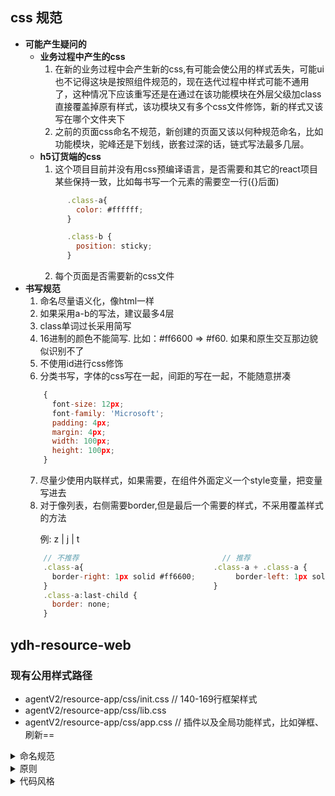 ## css 规范
* **可能产生疑问的**
  * **业务过程中产生的css**
    1. 在新的业务过程中会产生新的css,有可能会使公用的样式丢失，可能ui也不记得这块是按照组件规范的，现在迭代过程中样式可能不通用了，这种情况下应该重写还是在通过在该功能模块在外层父级加class直接覆盖掉原有样式，该功模块又有多个css文件修饰，新的样式又该写在哪个文件夹下
    2. 之前的页面css命名不规范，新创建的页面又该以何种规范命名，比如功能模块，驼峰还是下划线，嵌套过深的话，链式写法最多几层。
  * **h5订货端的css**
    1. 这个项目目前并没有用css预编译语言，是否需要和其它的react项目某些保持一致，比如每书写一个元素的需要空一行({}后面)
    ```javascript {.line-numbers}
          .class-a{
            color: #ffffff;
          }

          .class-b {
            position: sticky;
          }
    ```
    2. 每个页面是否需要新的css文件
* **书写规范**
  1. 命名尽量语义化，像html一样
  2. 如果采用a-b的写法，建议最多4层
  3. class单词过长采用简写
  4. 16进制的颜色不能简写. 比如：#ff6600 => #f60. 如果和原生交互那边貌似识别不了
  5. 不使用id进行css修饰
  6. 分类书写，字体的css写在一起，间距的写在一起，不能随意拼凑
    ```javascript {.line-numbers}
        {
          font-size: 12px;
          font-family: 'Microsoft';
          padding: 4px;
          margin: 4px;
          width: 100px;
          height: 100px;
        }
    ```
  7. 尽量少使用内联样式，如果需要，在组件外面定义一个style变量，把变量写进去
  8. 对于像列表，右侧需要border,但是最后一个需要的样式，不采用覆盖样式的方法
      <p>例: z | j | t</p>
    ```javascript {.line-numbers}
        // 不推荐                                // 推荐  
        .class-a{                             .class-a + .class-a {
          border-right: 1px solid #ff6600;         border-left: 1px solid #ff6600;
        }                                     }
        .class-a:last-child {
          border: none;
        }
    ```


## ydh-resource-web

### 现有公用样式路径
- agentV2/resource-app/css/init.css // 140-169行框架样式
- agentV2/resource-app/css/lib.css
- agentV2/resource-app/css/app.css // 插件以及全局功能样式，比如弹框、刷新==

<details>
<summary>命名规范</summary>

#### 文件命名
- 使用小写，按功能模块
****
#### class命名
- 采用中划线
- 用于js操作的加上js前缀
- 如果是单纯需要一个盒子用来包裹子元素来使子元素布局的话，需要加后缀wrap
****
#### id命名
- 功能模块
- 驼峰式命名
</details>

<details>
<summary>原则</summary>

- 命名尽量语义化
- `id` 不用于css修饰
- 发现没有用的 `class` 或者 `style` 要及时删掉
- 尽量少用 `!important`
- 选择器超过三层的要适时去掉中间的 `class`
- 对于类似列表，右侧需要border,但是最后一个需要的样式，不采用覆盖样式的方法
      <p>例: z | j | t</p>
    ```css
        // 不推荐                                // 推荐  
        .class-a{                             .class-a + .class-a {
          border-right: 1px solid #ff6600;         border-left: 1px solid #ff6600;
        }                                     }
        .class-a:last-child {
          border: none;
        }
    ```
- 相应功能带上注释
</details>

<details>
<summary>代码风格</summary>

#### 缩进 
- `2` 个字节
****

#### 分号
- 属性结束必须带分号
****

#### 空格
- `:` 后面带空格，前面不需要
- `{` 前面带空格
- 注释前后带空格
****  

#### 空行
- `{` 后面空行
- 模块之间空行
****  

  
#### 换行
- `{` 和 `}` 后需要换行
- `,` 后面换行
- 属性之间后面即`;`后换行
****  

####　注释
- 额外或特殊单独的css注释
****  

#### 引号
****  

#### 颜色
- 采用16进制，小写字母，可简写的简写
- 如果与原生交互不能简写，要写注释
****  

#### 属性简写
- `margin`、`padding`超过2个采用复合写法，反之简写
- `transition`、`animation`等css3属性采用简写
****  

#### 属性顺序说明
****  

#### 媒体查询
跟随用到的功能模块方便查找
****  

#### 分类书写
- 属性属于同一类的写一起
```css 
  // 推荐
  {
    font-size: 12px;
    font-family: 'Microsoft';
    padding: 4px;
    margin: 4px;
    width: 100px;
    height: 100px;
  }
  // 不推荐
  {
    font-size: 12px;
    font-family: 'Microsoft';
    padding: 4px;
    height: 100px;
    margin: 4px;
    width: 100px;
  }
```
</details>